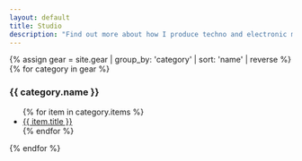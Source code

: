 ```yaml
---
layout: default
title: Studio
description: "Find out more about how I produce techno and electronic music, view my synthesizer and eurorack modular collections, grab controller templates and patches for your favorite digital instruments."
---
```


{% assign gear = site.gear | group_by: 'category' | sort: 'name' | reverse %}
{% for category in gear %}
<h3>{{ category.name }}</h3>

<ul class="item-list">
{% for item in category.items %}
<li>
<a href="{{ item.url }}" title="{{ item.title }}">{{ item.title }}</a>
</li>
{% endfor %}
</ul>
{% endfor %}